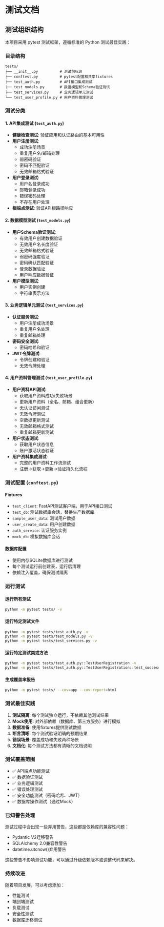 # 测试文档

## 测试组织结构

本项目采用 pytest 测试框架，遵循标准的 Python 测试最佳实践：

### 目录结构

```
tests/
├── __init__.py          # 测试包标识
├── conftest.py          # pytest配置和共享fixtures
├── test_auth.py         # API接口集成测试
├── test_models.py       # 数据模型和Schema验证测试
├── test_services.py     # 业务逻辑单元测试
└── test_user_profile.py # 用户资料管理测试
```

### 测试分类

#### 1. API集成测试 (`test_auth.py`)
- **健康检查测试**: 验证应用和认证路由的基本可用性
- **用户注册测试**: 
  - 成功注册场景
  - 重复用户名/邮箱处理
  - 弱密码验证
  - 密码不匹配验证
  - 无效邮箱格式验证
- **用户登录测试**:
  - 用户名登录成功
  - 邮箱登录成功
  - 错误密码处理
  - 不存在用户处理
- **根端点测试**: 验证API根路径响应

#### 2. 数据模型测试 (`test_models.py`)
- **用户Schema验证测试**:
  - 有效用户创建数据验证
  - 无效用户名长度验证
  - 无效邮箱格式验证
  - 弱密码强度验证
  - 密码确认匹配验证
  - 登录数据验证
  - 用户响应数据验证
- **用户模型测试**:
  - 用户实例创建
  - 字符串表示方法

#### 3. 业务逻辑单元测试 (`test_services.py`)
- **认证服务测试**:
  - 用户注册成功场景
  - 重复用户名处理
  - 重复邮箱处理
- **密码安全测试**:
  - 密码哈希和验证
- **JWT令牌测试**:
  - 令牌创建和验证
  - 无效令牌处理

#### 4. 用户资料管理测试 (`test_user_profile.py`)
- **用户资料API测试**:
  - 获取用户资料成功/失败场景
  - 更新用户资料（全名、邮箱、组合更新）
  - 无认证访问测试
  - 无效令牌测试
  - 空数据更新测试
  - 无效邮箱格式测试
  - 重复邮箱更新测试
- **用户状态测试**:
  - 获取用户状态信息
  - 账户激活状态验证
- **用户资料集成测试**:
  - 完整的用户资料工作流测试
  - 注册→获取→更新→验证持久化流程

### 测试配置 (`conftest.py`)

#### Fixtures
- `test_client`: FastAPI测试客户端，用于API接口测试
- `test_db`: 测试数据库会话，替换生产数据库
- `sample_user_data`: 测试用户数据
- `user_create_data`: 用户创建数据
- `auth_service`: 认证服务实例
- `mock_db`: 模拟数据库会话

#### 数据库配置
- 使用内存SQLite数据库进行测试
- 每个测试运行前创建表，运行后清理
- 依赖注入覆盖，确保测试隔离

### 运行测试

#### 运行所有测试
```bash
python -m pytest tests/ -v
```

#### 运行特定测试文件
```bash
python -m pytest tests/test_auth.py -v
python -m pytest tests/test_models.py -v
python -m pytest tests/test_services.py -v
```

#### 运行特定测试类或方法
```bash
python -m pytest tests/test_auth.py::TestUserRegistration -v
python -m pytest tests/test_auth.py::TestUserRegistration::test_successful_registration -v
```

#### 生成覆盖率报告
```bash
python -m pytest tests/ --cov=app --cov-report=html
```

### 测试最佳实践

1. **测试隔离**: 每个测试独立运行，不依赖其他测试结果
2. **Mock使用**: 对外部依赖（数据库、第三方服务）进行模拟
3. **数据准备**: 使用fixtures提供测试数据
4. **断言清晰**: 每个测试验证明确的预期结果
5. **错误场景**: 覆盖成功和失败两种场景
6. **文档化**: 每个测试方法都有清晰的文档说明

### 测试覆盖范围

- ✅ API端点功能测试
- ✅ 数据验证测试
- ✅ 业务逻辑测试
- ✅ 错误处理测试
- ✅ 安全功能测试（密码哈希、JWT）
- ✅ 数据库操作测试（通过Mock）

### 已知警告处理

测试过程中会出现一些弃用警告，这些都是依赖库的兼容性问题：
- Pydantic V2迁移警告
- SQLAlchemy 2.0兼容性警告
- datetime.utcnow()弃用警告

这些警告不影响测试功能，可以通过升级依赖版本或调整代码来解决。

### 持续改进

随着项目发展，可以考虑添加：
- 性能测试
- 端到端测试
- 负载测试
- 安全性测试
- 数据库迁移测试
